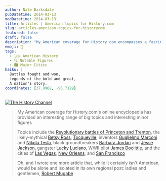 ```yaml
---
author: Nate Barksdale
pubDatetime: 2014-03-13
modDatetime: 2014-03-13
title: Articles | American topics for History.com
slug: articles-american-topics-for-historycom
featured: false
draft: false
description: "My American coverage for History.com encompasses a fascinating array of significant events and influential figures."
emoji: 📜
tags:
  - 🇺🇸 American History
  - 🔍 Notable Figures
  - 🏙️ Major Cities
haiku: |
  Battles fought and won,  
  Legends of the bold and great,  
  A nation's story.
coordinates: [37.0902, -95.7129]
---
```


[![The History Channel](https://www.natebarksdale.com/wp-content/uploads/2014/03/history-log.png)](http://www.history.com/topics)

> My American coverage for History.com's online encyclopedia has provided an interesting range of big topics and interesting minor figures
>
> Topics include the [Revolutionary battles of Princeton and Trenton](http://www.history.com/topics/american-revolution/battles-of-trenton-and-princeton), the likely-mythical [Betsy Ross](http://www.history.com/topics/american-revolution/betsy-ross), [Tocqueville](http://www.history.com/topics/alexis-de-tocqueville), inventors [Guglielmo Marconi](http://www.history.com/topics/inventions/guglielmo-marconi) and [Nikola Tesla](http://www.history.com/topics/inventions/nikola-tesla), black groundbreakers [Barbara Jordan](http://www.history.com/topics/black-history/barbara-c-jordan) and [Jesse Jackson](http://www.history.com/topics/black-history/jesse-jackson), gangster [Lucky Luciano](http://www.history.com/topics/lucky-luciano), WWII pilot [James Doolittle](http://www.history.com/topics/world-war-ii/james-h-doolittle), and the cities of [Las Vegas](http://www.history.com/topics/las-vegas), [New Orleans](http://www.history.com/topics/new-orleans), and [San Francisco](http://www.history.com/topics/san-francisco)
>
> Oh, and I wrote one more article that, while it certainly isn't American, would be alone and isolated in its own regional post: ladies and gentlemen, [Robert Mugabe](http://www.history.com/topics/robert-mugabe)
